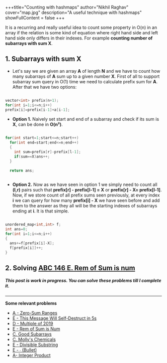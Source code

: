 +++title="Counting with hashmaps"
author="Nikhil Raghav"
cover="map.jpg"
description="A useful technique with hashmaps"
showFullContent = false
+++

It is a recurring and really useful idea to count some property in O(n) in an array if the relation is some kind of equation where right hand side and left hand side only differs in their indexes. For example __counting number of subarrays with sum X__.

## 1. Subarrays with sum X

- Let's say we are given an array __A__ of length __N__ and we have to count how many subarrays of __A__ sum up to a given number __X__. First of all to support subarray sum query in O(1) time we need to calculate prefix sum for __A__. After that we have two options:

```cpp

vector<int> prefix(n+1);
for(int i=1;i<=n;i++)
prefix[i]=prefix[i-1]+a[i-1];

```
-  __Option 1.__ Naively set start and end of a subarray and check if its sum is __X__, can be done in __O(n²)__.
```cpp

for(int start=1;start<=n;start++)
  for(int end=start;end<=n;end++)
  {
    int sum=prefix[r]-prefix[l-1];
    if(sum==X)ans++;
  }
  
  return ans;
  
```

- __Option 2.__ Now as we have seen in option 1 we simply need to count all __(l,r)__ pairs such that __prefix[r] - prefix[l-1] = X__ or __prefix[r] - X= prefix[l-1]__. Now, if we store count of all prefix sums seen previously, at every index __i__ we can query for how many __prefix[i] - X__  we have seen before and add them to the answer as they all will be the starting indexes of subarrays ending at __i__. It is that simple.


```cpp

unordered_map<int,int> f;
int ans=0;
for(int i=1;i<=n;i++)
{
  ans+=f[prefix[i]-X];
  f[prefix[i]]++;
}

```

## 2. Solving [ABC 146 E. Rem of Sum is num](https://atcoder.jp/contests/abc146/tasks/abc146_e)
 





##### This post is work in progress. You can solve these problems till I complete it.
---
**Some relevant problems**
- [A - Zero-Sum Ranges](https://atcoder.jp/contests/agc023/tasks/agc023_a)
- [E - This Message Will Self-Destruct in 5s](https://atcoder.jp/contests/abc166/tasks/abc166_e)
- [D - Multiple of 2019](https://atcoder.jp/contests/abc164/tasks/abc164_d)
- [E - Rem of Sum is Num](https://atcoder.jp/contests/abc146/tasks/abc146_e)
- [C. Good Subarrays](https://codeforces.com/contest/1398/problem/C)
- [C. Molly's Chemicals](https://codeforces.com/problemset/problem/776/C)
- [E - Divisible Substring](https://atcoder.jp/contests/abc158/tasks/abc158_e)
- [E - ∙ (Bullet)](https://atcoder.jp/contests/abc168/tasks/abc168_e)
- [A- Integer Product](https://atcoder.jp/contest/agc047/tasks/agc047_a)
